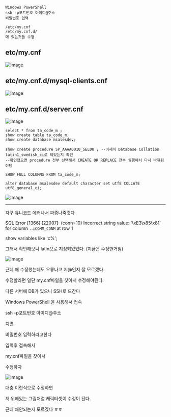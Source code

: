```
Windows PowerShell
ssh -p포트번호 아이디@주소
비밀번호 입력

/etc/my.cnf
/etc/my.cnf.d/
에 있는것들 수정
```

## etc/my.cnf

![image](https://user-images.githubusercontent.com/58055835/160532870-3b996a73-a0f2-4b17-9b2c-d827f381f0ca.png)

## etc/my.cnf.d/mysql-clients.cnf

![image](https://user-images.githubusercontent.com/58055835/160532914-350f0669-15ef-4c22-8057-a22999fd189b.png)

## etc/my.cnf.d/server.cnf

![image](https://user-images.githubusercontent.com/58055835/160532971-2b7a7ffd-2f2d-4f65-97d4-8495f0c93648.png)

```
select * from ta_code_m ;
show create table ta_code_m;
show create database msalesdev;

show create procedure SP_AAAA0010_SEL00 ; --이새끼 Database Collation latin1_swedish_ci로 되있는지 확인
--확인했으면 procedure 전부 선택해서 CREATE OR REPLACE 전부 실행해서 다시 바꿔줘야댐

SHOW FULL COLUMNS FROM ta_code_m;

alter database msalesdev default character set utf8 COLLATE utf8_general_ci;
```

![image](https://user-images.githubusercontent.com/58055835/160532275-a43c8adb-f5db-4a29-9e4d-862e001cfc79.png)



--------------------------------------------------

자꾸 유니코드 에러나서 짜증나죽것다

SQL Error [1366] [22007]: (conn=10) Incorrect string value: '\xE3\x85\x81' for column ``.``.`iCOMM_CDNM` at row 1



show variables like 'c%';

그래서 확인해보니 latin으로 지정되있었다. (지금은 수정한거임)

![image](https://user-images.githubusercontent.com/58055835/160520134-e44fb9f2-fa37-4d56-9c53-9f11ce3a7f65.png)

근데 왜 수정했는데도 오류나고 지@인지 잘 모르겠다.

수정할라면 일단 my.cnf파일을 찾아서 수정해야된다.

다른 서버에 DB가 있으니 SSH로 드간다

Windows PowerShell 을 사용해서 접속

ssh -p포트번호 아이디@주소

치면

비밀번호 입력하라고한다

입력후 접속해서

my.cnf파일을 찾아서

수정하자

![image](https://user-images.githubusercontent.com/58055835/160520525-8aee6aea-74dc-4afe-b7ed-327758b0a667.png)

대충 이런식으로 수정하면

저 위에있는 그림처럼 캐릭터셋이 수정이 된다.

근데 왜안되는지 모르겠다 ㅎㅎ
